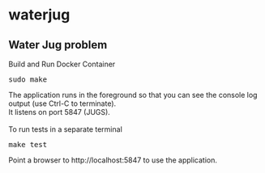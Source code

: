 # waterjug
<h2>Water Jug problem</h2>
Build and Run Docker Container
<pre>
sudo make
</pre>
The application runs in the foreground so that you can see the console log output (use Ctrl-C to terminate).</br>
It listens on port 5847 (JUGS).</br></br>
To run tests in a separate terminal
<pre>
make test
</pre>
Point a browser to http://localhost:5847 to use the application.
